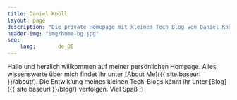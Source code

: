 ```yaml
---
title: Daniel Knöll
layout: page
description: "Die private Homepage mit kleinem Tech Blog von Daniel Knöll."
header-img: "img/home-bg.jpg"
seo:
    lang:       de_DE
---
```



Hallo und herzlich willkommen auf meiner persönlichen Hompage. Alles wissenswerte über mich findet ihr unter [About Me]({{ site.baseurl }}/about/).
Die Entwiklung meines kleinen Tech-Blogs könnt ihr unter [Blog]({{ site.baseurl }}/blog/) verfolgen. Viel Spaß ;)